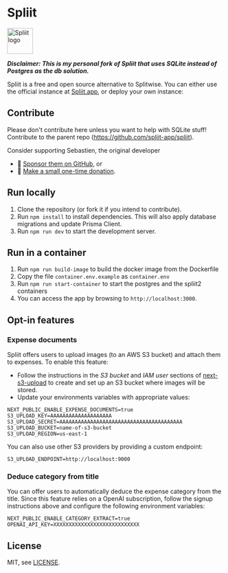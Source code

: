 # Spliit

[<img alt="Spliit logo" height="60" src="https://github.com/spliit-app/spliit/blob/main/public/logo-with-text.png?raw=true" />](https://spliit.app)

_**Disclaimer: This is my personal fork of Spliit that uses SQLite instead of
Postgres as the db solution.**_

Spliit is a free and open source alternative to Splitwise. You can either use
the official instance at [Spliit.app](https://spliit.app), or deploy your own
instance:

## Contribute

Please don't contribute here unless you want to help with SQLite stuff!
Contribute to the parent repo (<https://github.com/spliit-app/spliit>).

Consider supporting Sebastien, the original developer

- 💜 [Sponsor them on GitHub](https://github.com/sponsors/scastiel), or
- 💙
  [Make a small one-time donation](https://donate.stripe.com/28o3eh96G7hH8k89Ba).

## Run locally

1. Clone the repository (or fork it if you intend to contribute).
2. Run `npm install` to install dependencies. This will also apply database
   migrations and update Prisma Client.
3. Run `npm run dev` to start the development server.

## Run in a container

1. Run `npm run build-image` to build the docker image from the Dockerfile
2. Copy the file `container.env.example` as `container.env`
3. Run `npm run start-container` to start the postgres and the spliit2
   containers
4. You can access the app by browsing to `http://localhost:3000`.

## Opt-in features

### Expense documents

Spliit offers users to upload images (to an AWS S3 bucket) and attach them to
expenses. To enable this feature:

- Follow the instructions in the _S3 bucket_ and _IAM user_ sections of
  [next-s3-upload](https://next-s3-upload.codingvalue.com/setup#s3-bucket) to
  create and set up an S3 bucket where images will be stored.
- Update your environments variables with appropriate values:

```.env
NEXT_PUBLIC_ENABLE_EXPENSE_DOCUMENTS=true
S3_UPLOAD_KEY=AAAAAAAAAAAAAAAAAAAA
S3_UPLOAD_SECRET=AAAAAAAAAAAAAAAAAAAAAAAAAAAAAAAAAAAAAAAA
S3_UPLOAD_BUCKET=name-of-s3-bucket
S3_UPLOAD_REGION=us-east-1
```

You can also use other S3 providers by providing a custom endpoint:

```.env
S3_UPLOAD_ENDPOINT=http://localhost:9000
```

### Deduce category from title

You can offer users to automatically deduce the expense category from the title.
Since this feature relies on a OpenAI subscription, follow the signup
instructions above and configure the following environment variables:

```.env
NEXT_PUBLIC_ENABLE_CATEGORY_EXTRACT=true
OPENAI_API_KEY=XXXXXXXXXXXXXXXXXXXXXXXXXXXX
```

## License

MIT, see [LICENSE](./LICENSE).
